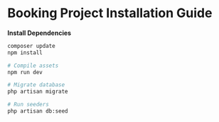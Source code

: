# Booking Project Installation Guide

**Install Dependencies**
```bash
composer update
npm install

# Compile assets
npm run dev

# Migrate database
php artisan migrate

# Run seeders
php artisan db:seed
```
